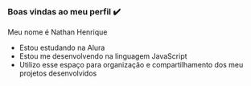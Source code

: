 ### Boas vindas ao meu perfil ✔️
 
Meu nome é Nathan Henrique 

- Estou estudando na Alura
- Estou me desenvolvendo na linguagem JavaScript
- Utilizo esse espaço para organização e compartilhamento dos meu projetos desenvolvidos
